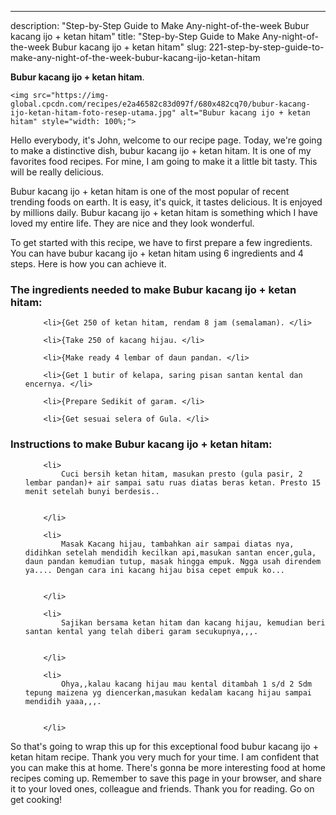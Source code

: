 ---
description: "Step-by-Step Guide to Make Any-night-of-the-week Bubur kacang ijo + ketan hitam"
title: "Step-by-Step Guide to Make Any-night-of-the-week Bubur kacang ijo + ketan hitam"
slug: 221-step-by-step-guide-to-make-any-night-of-the-week-bubur-kacang-ijo-ketan-hitam

<p>
	<strong>Bubur kacang ijo + ketan hitam</strong>. 
	
</p>
<p>
	
	<img src="https://img-global.cpcdn.com/recipes/e2a46582c83d097f/680x482cq70/bubur-kacang-ijo-ketan-hitam-foto-resep-utama.jpg" alt="Bubur kacang ijo + ketan hitam" style="width: 100%;">
	
	
</p>
<p>
	Hello everybody, it's John, welcome to our recipe page. Today, we're going to make a distinctive dish, bubur kacang ijo + ketan hitam. It is one of my favorites food recipes. For mine, I am going to make it a little bit tasty. This will be really delicious.
</p>
	
<p>
	Bubur kacang ijo + ketan hitam is one of the most popular of recent trending foods on earth. It is easy, it's quick, it tastes delicious. It is enjoyed by millions daily. Bubur kacang ijo + ketan hitam is something which I have loved my entire life. They are nice and they look wonderful.
</p>
<p>
	
</p>

<p>
To get started with this recipe, we have to first prepare a few ingredients. You can have bubur kacang ijo + ketan hitam using 6 ingredients and 4 steps. Here is how you can achieve it.
</p>

<h3>The ingredients needed to make Bubur kacang ijo + ketan hitam:</h3>

<ol>
	
		<li>{Get 250 of ketan hitam, rendam 8 jam (semalaman). </li>
	
		<li>{Take 250 of kacang hijau. </li>
	
		<li>{Make ready 4 lembar of daun pandan. </li>
	
		<li>{Get 1 butir of kelapa, saring pisan santan kental dan encernya. </li>
	
		<li>{Prepare Sedikit of garam. </li>
	
		<li>{Get sesuai selera of Gula. </li>
	
</ol>
<p>
	
</p>

<h3>Instructions to make Bubur kacang ijo + ketan hitam:</h3>

<ol>
	
		<li>
			Cuci bersih ketan hitam, masukan presto (gula pasir, 2 lembar pandan)+ air sampai satu ruas diatas beras ketan. Presto 15 menit setelah bunyi berdesis..
			
			
		</li>
	
		<li>
			Masak Kacang hijau, tambahkan air sampai diatas nya, didihkan setelah mendidih kecilkan api,masukan santan encer,gula, daun pandan kemudian tutup, masak hingga empuk. Ngga usah direndem ya.... Dengan cara ini kacang hijau bisa cepet empuk ko...
			
			
		</li>
	
		<li>
			Sajikan bersama ketan hitam dan kacang hijau, kemudian beri santan kental yang telah diberi garam secukupnya,,,.
			
			
		</li>
	
		<li>
			Ohya,,kalau kacang hijau mau kental ditambah 1 s/d 2 Sdm tepung maizena yg diencerkan,masukan kedalam kacang hijau sampai mendidih yaaa,,,.
			
			
		</li>
	
</ol>

<p>
	
</p>

<p>
	So that's going to wrap this up for this exceptional food bubur kacang ijo + ketan hitam recipe. Thank you very much for your time. I am confident that you can make this at home. There's gonna be more interesting food at home recipes coming up. Remember to save this page in your browser, and share it to your loved ones, colleague and friends. Thank you for reading. Go on get cooking!
</p>
